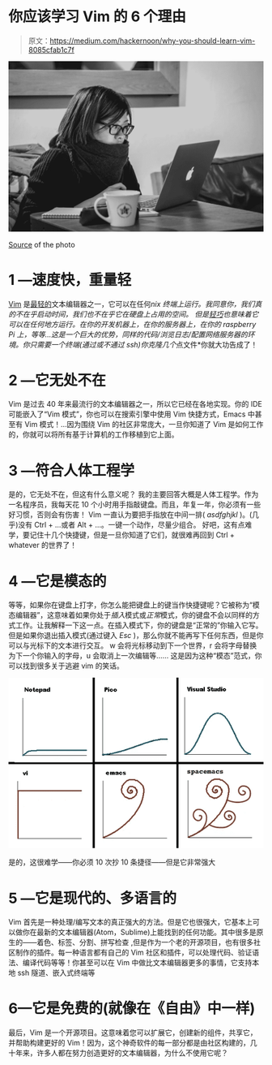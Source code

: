 # 你应该学习 Vim 的 6 个理由

> 原文：<https://medium.com/hackernoon/why-you-should-learn-vim-8085cfab1c7f>

![](img/0979170b29d25126021463b5db6d538d.png)

[Source](https://www.flickr.com/photos/peronimo/16527803010/in/photolist-rbvj1S-6VUNoH-7YUS2e-ag2BSZ-pFaAN8-8JJvWG-9D3mpN-nA7FdQ-g1EVG-5eD6jB-9D6E2o-2X39ED-85TD5Q-9D6Ew1-eL9dx6-FB2cQ-ChSyqf-7osCsp-4ME9e2-e8uBT3-cKS4nJ-js3tS-BJuPX4-2uB8UY-f9t16z-qEexfj-8Tpdne-qEnfN2-4w8xS9-5BTPDv-7osCsg-4GkToh-eyJgZj-7tM1i5-q9uiq3-e7Za33-6DiSpR-pogxp-8TfqUF-85Qt8F-9Y49BX-bwywQW-7YNGVJ-n5R6BV-7YV16g-ct5T3Q-47vbfe-7YYehh-fjRUoC-7nHZuU) of the photo

# 1 —速度快，重量轻

[Vim](https://hackernoon.com/tagged/vim) 是[最轻的](https://hackernoon.com/tagged/lightest)文本编辑器之一，它可以在任何*nix 终端上运行。我同意你，我们真的不在乎启动时间，我们也不在乎它在硬盘上占用的空间。
但是[轻巧](https://hackernoon.com/tagged/lightweight)也意味着它可以在任何地方运行。在你的开发机器上，在你的服务器上，在你的 raspberry Pi 上，等等…这是一个巨大的优势，同样的代码/浏览日志/配置网络服务器的环境。你只需要一个终端(通过或不通过 ssh)你克隆几个*点文件*你就大功告成了！

# 2 —它无处不在

Vim 是过去 40 年来最流行的文本编辑器之一，所以它已经在各地实现。你的 IDE 可能嵌入了“Vim 模式”，你也可以在搜索引擎中使用 Vim 快捷方式，Emacs 中甚至有 Vim 模式！…因为围绕 Vim 的社区非常庞大，一旦你知道了 Vim 是如何工作的，你就可以将所有基于计算机的工作移植到它上面。

# 3 —符合人体工程学

是的，它无处不在，但这有什么意义呢？
我的主要回答大概是人体工程学。作为一名程序员，我每天花 10 个小时用手指敲键盘。而且，年复一年，你必须有一些好习惯，否则会有伤害！
Vim 一直认为要把手指放在中间一排( *asdfghjkl* )。(几乎)没有 Ctrl + …或者 Alt + …。一键一个动作，尽量少组合。
好吧，这有点难学，要记住十几个快捷键，但是一旦你知道了它们，就很难再回到 Ctrl + whatever 的世界了！

# 4 —它是模态的

等等，如果你在键盘上打字，你怎么能把键盘上的键当作快捷键呢？它被称为“模态编辑器”，这意味着如果你处于*插入*模式或*正常*模式，你的键盘不会以同样的方式工作。让我解释一下这一点。在插入模式下，你的键盘是“正常的”你输入它写。但是如果你退出插入模式(通过键入 *Esc* )，那么你就不能再写下任何东西，但是你可以与光标下的文本进行交互。
w 会将光标移动到下一个世界，r 会将字母替换为下一个你输入的字母，u 会取消上一次编辑等……
这是因为这种“模态”范式，你可以找到很多关于逃避 vim 的笑话。

![](img/c1590382dba262738c16596f74742612.png)

是的，这很难学——你必须 10 次抄 10 条捷径——但是它非常强大

# 5 —它是现代的、多语言的

Vim 首先是一种处理/编写文本的真正强大的方法。但是它也很强大，它基本上可以做你在最新的文本编辑器(Atom，Sublime)上能找到的任何功能。其中很多是原生的——着色、标签、分割、拼写检查
,但是作为一个老的开源项目，也有很多社区制作的插件。每一种语言都有自己的 Vim 社区和插件，可以处理代码、验证语法、编译代码等等！你甚至可以在 Vim 中做比文本编辑器更多的事情，它支持本地 ssh 隧道、嵌入式终端等

# 6—它是免费的(就像在《自由》中一样)

最后，Vim 是一个开源项目。这意味着您可以扩展它，创建新的组件，共享它，并帮助构建更好的 Vim！因为，这个神奇软件的每一部分都是由社区构建的，几十年来，许多人都在努力创造更好的文本编辑器，为什么不使用它呢？